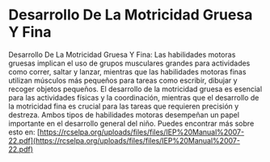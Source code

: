 # Desarrollo De La Motricidad Gruesa Y Fina
Desarrollo De La Motricidad Gruesa Y Fina: Las habilidades motoras gruesas implican el uso de grupos musculares grandes para actividades como correr, saltar y lanzar, mientras que las habilidades motoras finas utilizan músculos más pequeños para tareas como escribir, dibujar y recoger objetos pequeños. El desarrollo de la motricidad gruesa es esencial para las actividades físicas y la coordinación, mientras que el desarrollo de la motricidad fina es crucial para las tareas que requieren precisión y destreza. Ambos tipos de habilidades motoras desempeñan un papel importante en el desarrollo general del niño.
Puedes encontrar más sobre esto en: [https://rcselpa.org/uploads/files/files/IEP%20Manual%2007-22.pdf](https://rcselpa.org/uploads/files/files/IEP%20Manual%2007-22.pdf)
